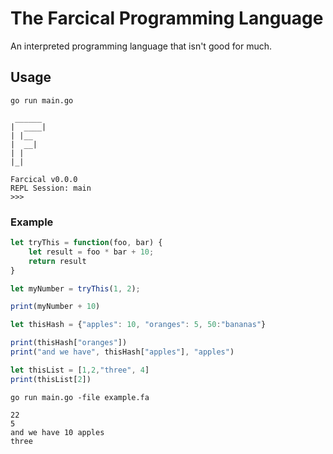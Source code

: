 # The Farcical Programming Language

An interpreted programming language that isn't good for much.

## Usage

```go run main.go```

```
 ______ 
|  ____|
| |__   
|  __|  
| |     
|_|

Farcical v0.0.0
REPL Session: main
>>>
```

### Example

```javascript
let tryThis = function(foo, bar) {
    let result = foo * bar + 10;
    return result
}

let myNumber = tryThis(1, 2);

print(myNumber + 10)

let thisHash = {"apples": 10, "oranges": 5, 50:"bananas"}

print(thisHash["oranges"])
print("and we have", thisHash["apples"], "apples")

let thisList = [1,2,"three", 4]
print(thisList[2])
```

```go run main.go -file example.fa```

```
22 
5 
and we have 10 apples 
three
```